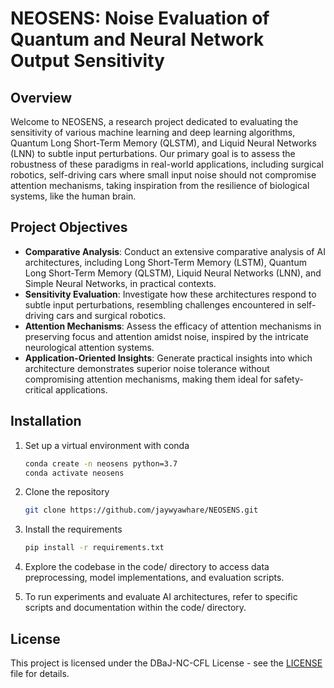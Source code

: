 # NEOSENS: Noise Evaluation of Quantum and Neural Network Output Sensitivity

## Overview
Welcome to NEOSENS, a research project dedicated to evaluating the sensitivity of various machine learning and deep learning algorithms, Quantum Long Short-Term Memory (QLSTM), and Liquid Neural Networks (LNN) to subtle input perturbations. Our primary goal is to assess the robustness of these paradigms in real-world applications, including surgical robotics, self-driving cars where small input noise should not compromise attention mechanisms, taking inspiration from the resilience of biological systems, like the human brain.

## Project Objectives

- **Comparative Analysis**: Conduct an extensive comparative analysis of AI architectures, including Long Short-Term Memory (LSTM), Quantum Long Short-Term Memory (QLSTM), Liquid Neural Networks (LNN), and Simple Neural Networks, in practical contexts.
- **Sensitivity Evaluation**: Investigate how these architectures respond to subtle input perturbations, resembling challenges encountered in self-driving cars and surgical robotics.
- **Attention Mechanisms**: Assess the efficacy of attention mechanisms in preserving focus and attention amidst noise, inspired by the intricate neurological attention systems.
- **Application-Oriented Insights**: Generate practical insights into which architecture demonstrates superior noise tolerance without compromising attention mechanisms, making them ideal for safety-critical applications.


## Installation

1. Set up a virtual environment with conda 

    ```bash
    conda create -n neosens python=3.7
    conda activate neosens
    ```
1. Clone the repository

    ```bash
    git clone https://github.com/jaywyawhare/NEOSENS.git
    ```
1. Install the requirements

    ```bash
    pip install -r requirements.txt
    ```

1. Explore the codebase in the code/ directory to access data preprocessing, model implementations, and evaluation scripts.

1. To run experiments and evaluate AI architectures, refer to specific scripts and documentation within the code/ directory.

## License

This project is licensed under the DBaJ-NC-CFL License - see the [LICENSE](./LICENCE.md) file for details.